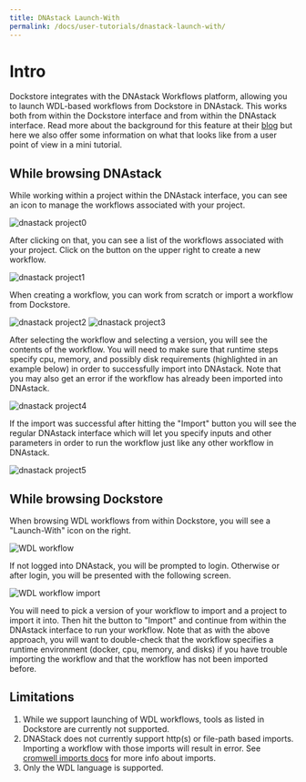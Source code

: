 ```yaml
---
title: DNAstack Launch-With
permalink: /docs/user-tutorials/dnastack-launch-with/
---
```

# Intro

Dockstore integrates with the DNAstack Workflows platform, allowing you to launch WDL-based workflows from Dockstore in DNAstack. This works both from within the Dockstore interface and from within the DNAstack interface. Read more about the background for this feature at their [blog](https://blog.dnastack.com/introducing-workflows-the-new-standard-in-cloud-bioinformatics-787a59b1d5c6) but here we also offer some information on what that looks like from a user point of view in a mini tutorial.

## While browsing DNAstack

While working within a project within the DNAstack interface, you can see an icon to manage the workflows associated with your project. 

![dnastack project0](/assets/images/docs/dnastack/dnastack_projects_0.png)

After clicking on that, you can see a list of the workflows associated with your project. Click on the button on the upper right to create a new workflow.

![dnastack project1](/assets/images/docs/dnastack/dnastack_projects_1.png)

When creating a workflow, you can work from scratch or import a workflow from Dockstore.

![dnastack project2](/assets/images/docs/dnastack/dnastack_projects_2.png)
![dnastack project3](/assets/images/docs/dnastack/dnastack_projects_3.png)

After selecting the workflow and selecting a version, you will see the contents of the workflow. You will need to make sure that runtime steps specify cpu, memory, and possibly disk requirements (highlighted in an example below) in order to successfully import into DNAstack. Note that you may also get an error if the workflow has already been imported into DNAstack.

![dnastack project4](/assets/images/docs/dnastack/dnastack_projects_4.png)

If the import was successful after hitting the "Import" button you will see the regular DNAstack interface which will let you specify inputs and other parameters in order to run the workflow just like any other workflow in DNAstack.  

![dnastack project5](/assets/images/docs/dnastack/dnastack_projects_5.png)



## While browsing Dockstore

When browsing WDL workflows from within Dockstore, you will see a "Launch-With" icon on the right.

![WDL workflow](/assets/images/docs/dnastack/dnastack_from_dockstore1.png)

If not logged into DNAstack, you will be prompted to login. Otherwise or after login, you will be presented with the following screen. 

![WDL workflow import](/assets/images/docs/dnastack/dnastack_from_dockstore2.png)

You will need to pick a version of your workflow to import and a project to import it into.
Then hit the button to "Import" and continue from within the DNAstack interface to run your workflow. 
Note that as with the above approach, you will want to double-check that the workflow specifies a runtime environment (docker, cpu, memory, and disks) if you have trouble importing the workflow and that the workflow has not been imported before. 


## Limitations
1. While we support launching of WDL workflows, tools as listed in Dockstore are currently not supported.
0. DNAStack does not currently support http(s) or file-path based imports.  Importing a workflow with those imports will result in error.  See [cromwell imports docs](https://cromwell.readthedocs.io/en/develop/Imports/) for more info about imports.
0. Only the WDL language is supported.
